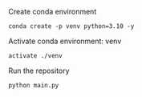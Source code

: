 Create conda environment 
``` 
conda create -p venv python=3.10 -y 
``` 
Activate conda environment: venv 
``` 
activate ./venv 
``` 
Run the repository 
``` 
python main.py 
``` 